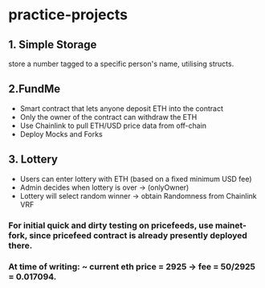 # practice-projects

## 1. Simple Storage

store a number tagged to a specific person's name, utilising structs.

## 2.FundMe

- Smart contract that lets anyone deposit ETH into the contract
- Only the owner of the contract can withdraw the ETH
- Use Chainlink to pull ETH/USD price data from off-chain
- Deploy Mocks and Forks

## 3. Lottery
- Users can enter lottery with ETH (based on a fixed minimum USD fee)
- Admin decides when lottery is over  -> (onlyOwner)
- Lottery will select random winner -> obtain Randomness from Chainlink VRF

### For initial quick and dirty testing on pricefeeds, use mainet-fork, since pricefeed contract is already presently deployed there.
### At time of writing: ~ current eth price = 2925 -> fee = 50/2925 = 0.017094. 

